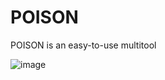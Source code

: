 # POISON
POISON is an easy-to-use multitool

![image](https://github.com/Pazuzu-Oxiom/POISON/assets/140984783/1520b9da-68fb-4d2f-9ece-97e8dca816f5)
